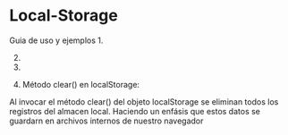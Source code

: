 # Local-Storage
Guia de uso y ejemplos
1.  

2. 

3. 

4. Método clear() en localStorage:

Al invocar el método clear() del objeto localStorage se eliminan todos los registros del almacen local.
Haciendo un enfásis que estos datos se guardarn en archivos internos de nuestro navegador
